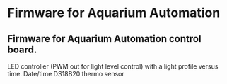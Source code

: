 # Firmware for Aquarium Automation
## Firmware for  Aquarium Automation control board.
 LED controller (PWM out for light level  control) with a light profile versus time.
 Date/time
 DS18B20 thermo sensor
